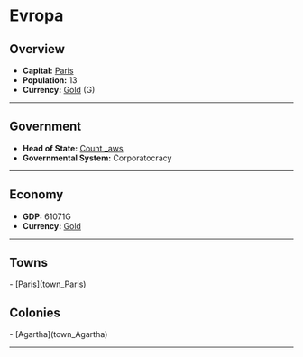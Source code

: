 # <!--NAME-->Evropa<!--NAME-->

## Overview

- **Capital:** <!--CAPITAL_LINK-->[Paris](town_Paris)<!--CAPITAL_LINK-->
- **Population:** <!--POPULATION-->13<!--POPULATION-->
- **Currency:** <!--CURRENCY_LINK-->[Gold](currency_Gold)<!--CURRENCY_LINK--> (<!--CURRENCY_ABV-->G<!--CURRENCY_ABV-->)

---

## Government

- **Head of State:** <!--LEADER_TITLE_LINK-->[Count _aws](user__aws)<!--LEADER_TITLE_LINK-->
- **Governmental System:** <!--GOVERNMENT-->Corporatocracy<!--GOVERNMENT-->

---

## Economy

- **GDP:** <!--GDP-->61071G<!--GDP-->
- **Currency:** <!--CURRENCY_LINK-->[Gold](currency_Gold)<!--CURRENCY_LINK-->

---

## Towns

<!--TOWNS-->- [Paris](town_Paris)<!--TOWNS-->

## Colonies

<!--COLONIES-->- [Agartha](town_Agartha)<!--COLONIES-->

---